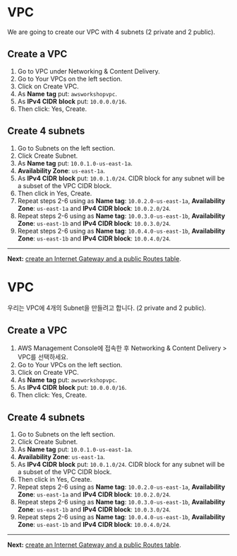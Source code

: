# VPC

We are going to create our VPC with 4 subnets (2 private and 2 public).

## Create a VPC
1. Go to VPC under Networking & Content Delivery.
2. Go to Your VPCs on the left section.
3. Click on Create VPC.
4. As **Name** **tag** put: `awsworkshopvpc`.
5. As **IPv4 CIDR** **block** put: `10.0.0.0/16`.
6. Then click: Yes, Create.

## Create 4 subnets
1. Go to Subnets on the left section.
2. Click Create Subnet.
3. As **Name tag** put: `10.0.1.0-us-east-1a`.
4. **Availability Zone**: `us-east-1a`.
5. As **IPv4 CIDR** **block** put: `10.0.1.0/24`. CIDR block for any subnet will be a subset of the VPC CIDR block.
6. Then click in Yes, Create.
7. Repeat steps 2-6 using as **Name tag**: `10.0.2.0-us-east-1a`, **Availability Zone**: `us-east-1a` and **IPv4 CIDR block**: `10.0.2.0/24`.
8. Repeat steps 2-6 using as **Name tag**: `10.0.3.0-us-east-1b`, **Availability Zone**: `us-east-1b` and **IPv4 CIDR block**: `10.0.3.0/24`.
9. Repeat steps 2-6 using as **Name tag**: `10.0.4.0-us-east-1b`, **Availability Zone**: `us-east-1b` and **IPv4 CIDR block**: `10.0.4.0/24`.

---
**Next:** [create an Internet Gateway and a public Routes table](/workshop/vpc-subnets-bastion/02-internet-gateway.md).

# VPC

우리는 VPC에 4개의 Subnet을 만들려고 합니다.  (2 private and 2 public).

## Create a VPC
1. AWS Management Console에 접속한 후  Networking & Content Delivery > VPC를 선택하세요.
2. Go to Your VPCs on the left section.
3. Click on Create VPC.
4. As **Name** **tag** put: `awsworkshopvpc`.
5. As **IPv4 CIDR** **block** put: `10.0.0.0/16`.
6. Then click: Yes, Create.

## Create 4 subnets
1. Go to Subnets on the left section.
2. Click Create Subnet.
3. As **Name tag** put: `10.0.1.0-us-east-1a`.
4. **Availability Zone**: `us-east-1a`.
5. As **IPv4 CIDR** **block** put: `10.0.1.0/24`. CIDR block for any subnet will be a subset of the VPC CIDR block.
6. Then click in Yes, Create.
7. Repeat steps 2-6 using as **Name tag**: `10.0.2.0-us-east-1a`, **Availability Zone**: `us-east-1a` and **IPv4 CIDR block**: `10.0.2.0/24`.
8. Repeat steps 2-6 using as **Name tag**: `10.0.3.0-us-east-1b`, **Availability Zone**: `us-east-1b` and **IPv4 CIDR block**: `10.0.3.0/24`.
9. Repeat steps 2-6 using as **Name tag**: `10.0.4.0-us-east-1b`, **Availability Zone**: `us-east-1b` and **IPv4 CIDR block**: `10.0.4.0/24`.

---
**Next:** [create an Internet Gateway and a public Routes table](/workshop/vpc-subnets-bastion/02-internet-gateway.md).

